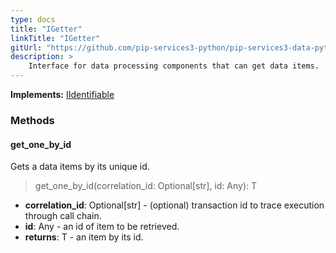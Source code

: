 ```yaml
---
type: docs
title: "IGetter"
linkTitle: "IGetter"
gitUrl: "https://github.com/pip-services3-python/pip-services3-data-python"
description: >
    Interface for data processing components that can get data items.
---
```


**Implements:** [IIdentifiable](../../../commons/data/iidentifiable)


### Methods

#### get_one_by_id
Gets a data items by its unique id.

> get_one_by_id(correlation_id: Optional[str], id: Any): T

- **correlation_id**: Optional[str] - (optional) transaction id to trace execution through call chain.
- **id**: Any - an id of item to be retrieved.
- **returns**: T - an item by its id.

